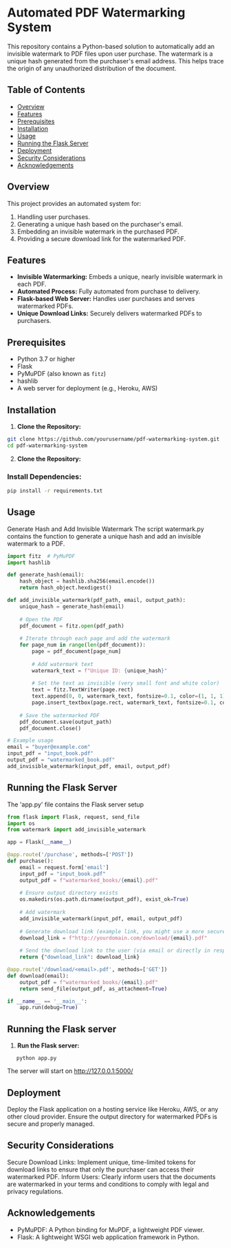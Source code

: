 # Automated PDF Watermarking System

This repository contains a Python-based solution to automatically add an invisible watermark to PDF files upon user purchase. The watermark is a unique hash generated from the purchaser's email address. This helps trace the origin of any unauthorized distribution of the document.

## Table of Contents

- [Overview](#overview)
- [Features](#features)
- [Prerequisites](#prerequisites)
- [Installation](#installation)
- [Usage](#usage)
- [Running the Flask Server](#running-the-flask-server)
- [Deployment](#deployment)
- [Security Considerations](#security-considerations)
- [Acknowledgements](#acknowledgements)

## Overview

This project provides an automated system for:

1. Handling user purchases.
2. Generating a unique hash based on the purchaser's email.
3. Embedding an invisible watermark in the purchased PDF.
4. Providing a secure download link for the watermarked PDF.

## Features

- **Invisible Watermarking:** Embeds a unique, nearly invisible watermark in each PDF.
- **Automated Process:** Fully automated from purchase to delivery.
- **Flask-based Web Server:** Handles user purchases and serves watermarked PDFs.
- **Unique Download Links:** Securely delivers watermarked PDFs to purchasers.

## Prerequisites

- Python 3.7 or higher
- Flask
- PyMuPDF (also known as `fitz`)
- hashlib
- A web server for deployment (e.g., Heroku, AWS)

## Installation

1. **Clone the Repository:**

```bash
git clone https://github.com/yourusername/pdf-watermarking-system.git
cd pdf-watermarking-system
```

2. **Clone the Repository:**

### Install Dependencies:

```bash
pip install -r requirements.txt
```
## Usage
   Generate Hash and Add Invisible Watermark
The script watermark.py contains the function to generate a unique hash and add an invisible watermark to a PDF.

```python
import fitz  # PyMuPDF
import hashlib

def generate_hash(email):
    hash_object = hashlib.sha256(email.encode())
    return hash_object.hexdigest()

def add_invisible_watermark(pdf_path, email, output_path):
    unique_hash = generate_hash(email)
    
    # Open the PDF
    pdf_document = fitz.open(pdf_path)
    
    # Iterate through each page and add the watermark
    for page_num in range(len(pdf_document)):
        page = pdf_document[page_num]
        
        # Add watermark text
        watermark_text = f"Unique ID: {unique_hash}"
        
        # Set the text as invisible (very small font and white color)
        text = fitz.TextWriter(page.rect)
        text.append(0, 0, watermark_text, fontsize=0.1, color=(1, 1, 1))
        page.insert_textbox(page.rect, watermark_text, fontsize=0.1, color=(1, 1, 1), rotate=0)
        
    # Save the watermarked PDF
    pdf_document.save(output_path)
    pdf_document.close()

# Example usage
email = "buyer@example.com"
input_pdf = "input_book.pdf"
output_pdf = "watermarked_book.pdf"
add_invisible_watermark(input_pdf, email, output_pdf)
```

## Running the Flask Server
The 'app.py' file contains the Flask server setup

```python
from flask import Flask, request, send_file
import os
from watermark import add_invisible_watermark

app = Flask(__name__)

@app.route('/purchase', methods=['POST'])
def purchase():
    email = request.form['email']
    input_pdf = "input_book.pdf"
    output_pdf = f"watermarked_books/{email}.pdf"
    
    # Ensure output directory exists
    os.makedirs(os.path.dirname(output_pdf), exist_ok=True)
    
    # Add watermark
    add_invisible_watermark(input_pdf, email, output_pdf)
    
    # Generate download link (example link, you might use a more secure method)
    download_link = f"http://yourdomain.com/download/{email}.pdf"
    
    # Send the download link to the user (via email or directly in response)
    return {"download_link": download_link}

@app.route('/download/<email>.pdf', methods=['GET'])
def download(email):
    output_pdf = f"watermarked_books/{email}.pdf"
    return send_file(output_pdf, as_attachment=True)

if __name__ == '__main__':
    app.run(debug=True)

```

## Running the Flask server

1. **Run the Flask server:**

```
   python app.py
```
The server will start on http://127.0.0.1:5000/

## Deployment

Deploy the Flask application on a hosting service like Heroku, AWS, or any other cloud provider. Ensure the output directory for watermarked PDFs is secure and properly managed.

## Security Considerations
Secure Download Links: Implement unique, time-limited tokens for download links to ensure that only the purchaser can access their watermarked PDF.
Inform Users: Clearly inform users that the documents are watermarked in your terms and conditions to comply with legal and privacy regulations.

## Acknowledgements
- PyMuPDF: A Python binding for MuPDF, a lightweight PDF viewer.
- Flask: A lightweight WSGI web application framework in Python.

